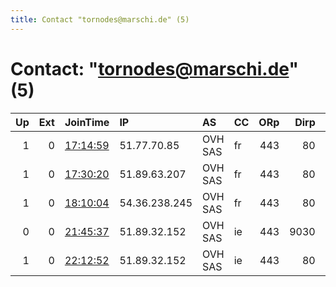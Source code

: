 ```yaml
---
title: Contact "tornodes@marschi.de" (5)
---
```


# Contact: "tornodes@marschi.de" (5)

|   Up |   Ext | JoinTime                                                                                            | IP            | AS      | CC   |   ORp |   Dirp | OS    | Version   | Nickname   |   eFamMembers |
|-----:|------:|:----------------------------------------------------------------------------------------------------|:--------------|:--------|:-----|------:|-------:|:------|:----------|:-----------|--------------:|
|    1 |     0 | [17:14:59](https://metrics.torproject.org/rs.html#details/FF8A7BDF4659CA4E956F029174A5960D9454A187) | 51.77.70.85   | OVH SAS | fr   |   443 |     80 | Linux | 0.4.0.5   | LordiUK    |             1 |
|    1 |     0 | [17:30:20](https://metrics.torproject.org/rs.html#details/8D253EDA7F7A9B50E5DB3BA2F0BB5334E2691143) | 51.89.63.207  | OVH SAS | fr   |   443 |     80 | Linux | 0.4.0.5   | LordiPL    |             1 |
|    1 |     0 | [18:10:04](https://metrics.torproject.org/rs.html#details/2DAFE76F7174A779110D187B68FA86F0099C2903) | 54.36.238.245 | OVH SAS | fr   |   443 |     80 | Linux | 0.4.0.5   | LordiLT    |             1 |
|    0 |     0 | [21:45:37](https://metrics.torproject.org/rs.html#details/0068F6DA3CFC3994934588940B316D1AAE044036) | 51.89.32.152  | OVH SAS | ie   |   443 |   9030 | Linux | 0.4.0.5   | LordiIE    |             1 |
|    1 |     0 | [22:12:52](https://metrics.torproject.org/rs.html#details/3686C4ED7323583684B743DC3C6CC86D07D6CDCC) | 51.89.32.152  | OVH SAS | ie   |   443 |     80 | Linux | 0.4.0.5   | LordiIE    |             1 |
